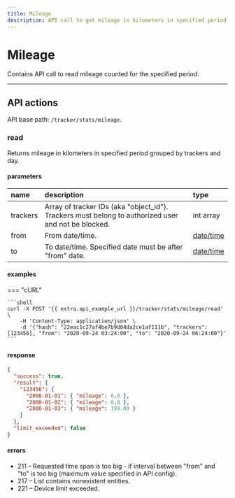 ```yaml
---
title: Mileage
description: API call to get mileage in kilometers in specified period grouped by trackers and day.
---
```


# Mileage

Contains API call to read mileage counted for the specified period.

***

## API actions

API base path: `/tracker/stats/mileage`.

### read

Returns mileage in kilometers in specified period grouped by trackers and day.

#### parameters

| name | description | type|
| :------ | :------ | :----- |
| trackers | Array of tracker IDs (aka "object_id"). Trackers must belong to authorized user and not be blocked. | int array |
| from | From date/time. | [date/time](../../../../getting-started.md#datetime-formats) |
| to | To date/time. Specified date must be after "from" date. | [date/time](../../../../getting-started.md#datetime-formats) |

#### examples

=== "cURL"

    ```shell
    curl -X POST '{{ extra.api_example_url }}/tracker/stats/mileage/read' \
        -H 'Content-Type: application/json' \ 
        -d '{"hash": "22eac1c27af4be7b9d04da2ce1af111b", "trackers": [123456], "from": "2020-09-24 03:24:00", "to": "2020-09-24 06:24:00"}'
    ```

#### response

```json
{
  "success": true,
  "result": {
    "123456": {
      "2000-01-01": { "mileage": 0.0 },
      "2000-01-02": { "mileage": 0.0 },
      "2000-01-03": { "mileage": 199.09 }
    }
  },
  "limit_exceeded": false
}
```

#### errors

* 211 – Requested time span is too big - if interval between "from" and "to" is too big (maximum value specified in API config).
* 217 – List contains nonexistent entities.
* 221 – Device limit exceeded.
